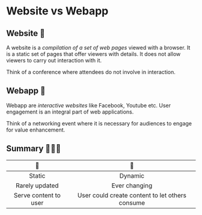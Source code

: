 # Website vs Webapp

## Website :page_facing_up:

A website is a *compilation of a set of web pages* viewed with a browser. It is a static set of pages that offer viewers with details. It does not allow viewers to carry out interaction with it.

Think of a conference where attendees do not involve in interaction.

## Webapp :iphone:

Webapp are *interactive websites* like Facebook, Youtube etc. User engagement is an integral part of web applications.

Think of a networking event where it is necessary for audiences to engage for value enhancement.


## Summary :page_facing_up::vs::iphone:

|    :page_facing_up:   	|                     :iphone:                    	|
|:---------------------:	|:-----------------------------------------------:	|
| Static                	| Dynamic                                         	|
| Rarely updated        	| Ever changing                                   	|
| Serve content to user 	| User could create content to let others consume 	|